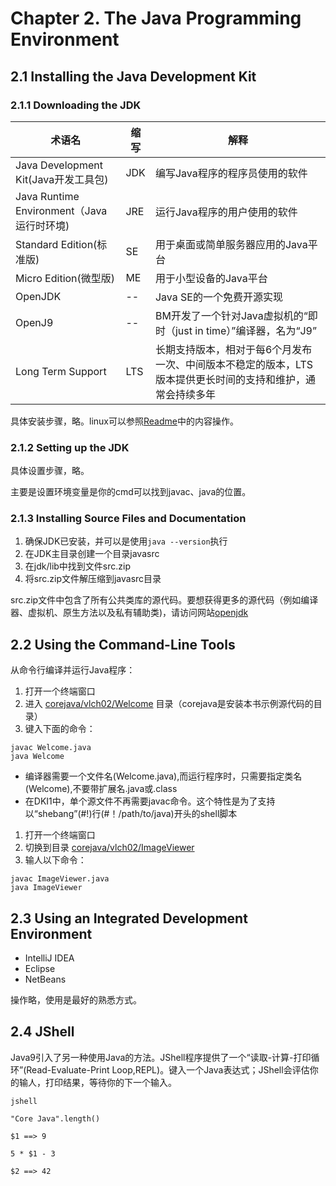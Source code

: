 # Chapter 2. The Java Programming Environment

## 2.1 Installing the Java Development Kit
### 2.1.1 Downloading the JDK
术语名|缩写|解释
---|---|---
Java Development Kit(Java开发工具包)|JDK|编写Java程序的程序员使用的软件
Java Runtime Environment（Java运行时环境)|JRE|运行Java程序的用户使用的软件
Standard Edition(标准版)|SE|用于桌面或简单服务器应用的Java平台
Micro Edition(微型版)|ME|用于小型设备的Java平台
OpenJDK|--|Java SE的一个免费开源实现
OpenJ9|--|BM开发了一个针对Java虚拟机的“即时（just in time）”编译器，名为“J9”
Long Term Support|LTS|长期支持版本，相对于每6个月发布一次、中间版本不稳定的版本，LTS版本提供更长时间的支持和维护，通常会持续多年

具体安装步骤，略。linux可以参照[Readme](../Readme.md#编译器安装与选择)中的内容操作。

### 2.1.2 Setting up the JDK
具体设置步骤，略。

主要是设置环境变量是你的cmd可以找到javac、java的位置。

### 2.1.3 Installing Source Files and Documentation

1. 确保JDK已安装，并可以是使用`java --version`执行
2. 在JDK主目录创建一个目录javasrc
3. 在jdk/lib中找到文件src.zip
4. 将src.zip文件解压缩到javasrc目录

src.zip文件中包含了所有公共类库的源代码。要想获得更多的源代码（例如编译器、虚拟机、原生方法以及私有辅助类)，请访问网站[openjdk](http://openjdk.java.net)


## 2.2 Using the Command-Line Tools
从命令行编译并运行Java程序：
1. 打开一个终端窗口
2. 进入 [corejava/vlch02/Welcome](corejava/v1ch02/Welcome/) 目录（corejava是安装本书示例源代码的目录）
3. 键入下面的命令：
```shell
javac Welcome.java
java Welcome
```

- 编译器需要一个文件名(Welcome.java),而运行程序时，只需要指定类名(Welcome),不要带扩展名.java或.class
- 在DKI1中，单个源文件不再需要javac命令。这个特性是为了支持以“shebang”(#!)行(#！/path/to/java)开头的shell脚本

1. 打开一个终端窗口
2. 切换到目录 [corejava/vlch02/ImageViewer](corejava/v1ch02/ImageViewer/)
3. 输人以下命令：
```shell
javac ImageViewer.java
java ImageViewer
```

## 2.3 Using an Integrated Development Environment
- IntelliJ IDEA
- Eclipse
- NetBeans

操作略，使用是最好的熟悉方式。

## 2.4 JShell
Java9引入了另一种使用Java的方法。JShell程序提供了一个“读取-计算-打印循环”(Read-Evaluate-Print Loop,REPL)。键入一个Java表达式；JShell会评估你的输人，打印结果，等待你的下一个输入。

```shell
jshell
```

```shell
"Core Java".length()

$1 ==> 9

5 * $1 - 3

$2 ==> 42
```